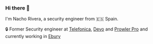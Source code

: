 ### Hi there 👋

I'm Nacho Rivera, a security engineer from 🇪🇸 Spain.

🔒  Former Security engineer at [Telefonica](https://www.telefonica.com/es/), [Devo](https://www.devo.com/) and [Prowler Pro](https://prowler.pro) and currently working in [Ebury](https://ebury.com/) 

<p>
</p>
